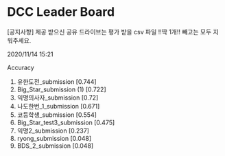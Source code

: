 # DCC Leader Board
[공지사항] 제공 받으신 공유 드라이브는 평가 받을 csv 파일 !!딱 1개!! 빼고는 모두 지워주세요.

2020/11/14 15:21

Accuracy
1. 유한도전_submission [0.744]  
2. Big_Star_submission (1) [0.722]  
3. 익명의사자_submission [0.72]  
4. 나도한번_1_submission [0.671]  
5. 코등학생_submission [0.554]  
6. Big_Star_test3_submission [0.475]  
7. 익명2_submission [0.237]  
8. ryong_submission [0.048]  
9. BDS_2_submission [0.048]  
